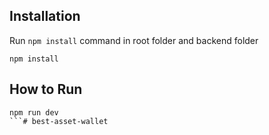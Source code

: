 


## Installation
Run `npm install` command in root folder and backend folder
```
npm install 
```
## How to Run

```
npm run dev 
```# best-asset-wallet
